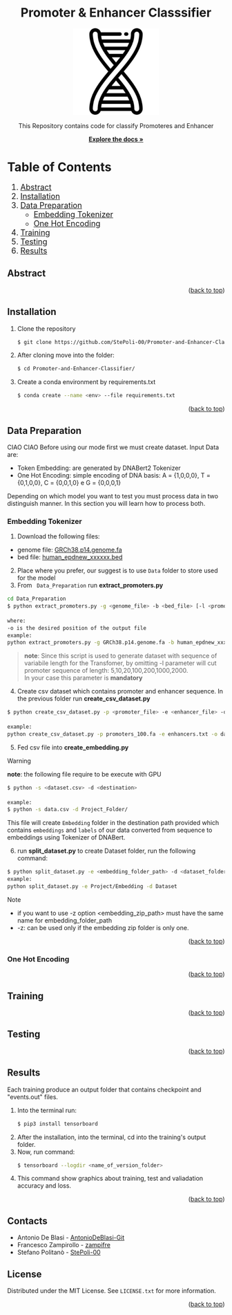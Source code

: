 <!-- Improved compatibility of back to top link: See: https://github.com/othneildrew/Best-README-Template/pull/73 -->
<a name="readme-top"></a>
<!--
*** Thanks for checking out the Best-README-Template. If you have a suggestion
*** that would make this better, please fork the repo and create a pull request
*** or simply open an issue with the tag "enhancement".
*** Don't forget to give the project a star!
*** Thanks again! Now go create something AMAZING! :D
-->



<!-- PROJECT SHIELDS -->
<!--
*** I'm using markdown "reference style" links for readability.
*** Reference links are enclosed in brackets [ ] instead of parentheses ( ).
*** See the bottom of this document for the declaration of the reference variables
*** for contributors-url, forks-url, etc. This is an optional, concise syntax you may use.
*** https://www.markdownguide.org/basic-syntax/#reference-style-links
-->

<h1 align="center">Promoter & Enhancer Classsifier</h1>

<!-- PROJECT LOGO -->

<div align="center">
  <a href="https://github.com/StePoli-00/Promoter-and-Enhancer-Classifier">
    <img src="images/dna.svg" alt="Logo" width="200" height="200">
  </a>
  <p align="center">This Repository contains code for classify Promoteres and Enhancer</p>
  <a href="https://github.com/StePoli-00/Promoter-and-Enhancer-Classifier"><strong>Explore the docs »</strong></a>
    
  
</div>


# Table of Contents
<!-- TABLE OF CONTENTS -->

<ol style="font-size:18px;">
  <li>
    <a href="#abstract">Abstract</a>
  <li><a href="#installation">Installation</a></li>
    
  
  <li><a href="#data-preparation">Data Preparation</a>
    <ul>
    <li><a href="#embedding-tokenizer">Embedding Tokenizer</a></li>
    <li><a href="#one-hot-encoding">One Hot Encoding</a></li>
    </ul>
  </li>
  
  <li><a href="#training">Training</a></li>
  <li><a href="#testing">Testing</a></li>
  <li><a href="#resut">Results</a></li>
</ol>


## Abstract
<p align="right">(<a href="#readme-top">back to top</a>)</p>
<!-- ABOUT THE PROJECT 
## About The Project

[![Product Name Screen Shot][product-screenshot]](https://example.com)

Here's a blank template to get started: To avoid retyping too much info. Do a search and replace with your text editor for the following: `github_username`, `repo_name`, `twitter_handle`, `linkedin_username`, `email_client`, `email`, `project_title`, `project_description`

<p align="right">(<a href="#readme-top">back to top</a>)</p>



### Built With

* [![Next][Next.js]][Next-url]
* [![React][React.js]][React-url]
* [![Vue][Vue.js]][Vue-url]
* [![Angular][Angular.io]][Angular-url]
* [![Svelte][Svelte.dev]][Svelte-url]
* [![Laravel][Laravel.com]][Laravel-url]
* [![Bootstrap][Bootstrap.com]][Bootstrap-url]
* [![JQuery][JQuery.com]][JQuery-url]

<p align="right">(<a href="#readme-top">back to top</a>)</p>-->

## Installation
1. Clone the repository
   ```sh
   $ git clone https://github.com/StePoli-00/Promoter-and-Enhancer-Classifier.git
   ```
2. After cloning move into the folder: 
   ```sh
   $ cd Promoter-and-Enhancer-Classifier/
   ```
3. Create a conda environment by requirements.txt 
   ```sh
   $ conda create --name <env> --file requirements.txt
   ```

<p align="right">(<a href="#readme-top">back to top</a>)</p>

## Data Preparation 
CIAO
CIAO
Before using our mode first we must create dataset.
Input Data are:
- Token Embedding: are generated by DNABert2 Tokenizer
- One Hot Encoding: simple encoding of DNA basis: A = {1,0,0,0}, T = {0,1,0,0}, C = {0,0,1,0} e G = {0,0,0,1}

Depending on which model you want to test you must process data in two distinguish manner.
In this section you will learn how to process both.





<!-- USAGE EXAMPLES -->
### Embedding Tokenizer
1. Download the following files: 
- genome file: [GRCh38.p14.genome.fa](https://www.gencodegenes.org/human/)
- bed file: [human_epdnew_xxxxxx.bed](https://epd.expasy.org/epd/get_promoters.php) 
2. Place where you prefer, our suggest is to use `Data` folder to store used for the model 
3. From ` Data_Preparation` run **extract_promoters.py** 

```sh
cd Data_Preparation 
$ python extract_promoters.py -g <genome_file> -b <bed_file> [-l <promoters length> -o <output_path> ]

where: 
-o is the desired position of the output file
example: 
python extract_promoters.py -g GRCh38.p14.genome.fa -b human_epdnew_xxxxxx.bed -l 100 -o Desktop/folder
```
>**note**: Since this script is used to generate dataset with sequence of variabile length for the Transfomer, by omitting -l parameter will cut promoter sequence of length: 5,10,20,100,200,1000,2000.<br>
In your case this parameter is **mandatory**

4. Create csv dataset which contains promoter and enhancer sequence. In the previous folder run **create_csv_dataset.py**
```sh
$ python create_csv_dataset.py -p <promoter_file> -e <enhancer_file> -o <output_file> -l <promoter_length>

example:
python create_csv_dataset.py -p promoters_100.fa -e enhancers.txt -o dataset.csv -l 100
```
5. Fed csv file into **create_embedding.py**
> [!WARNING]
 **note**: the following file require to be execute with GPU
```sh
$ python -s <dataset.csv> -d <destination>

example:
$ python -s data.csv -d Project_Folder/
```
This file will create `Embedding` folder in the destination path provided  which contains `embeddings` and `labels` of our data converted from sequence to embeddings using Tokenizer of DNABert. 

6. run **split_dataset.py** to  create Dataset folder, run the following command: 
```sh
$ python split_dataset.py -e <embedding_folder_path> -d <dataset_folder_path> [ -z <embedding_zip_path>]  
example:
python split_dataset.py -e Project/Embedding -d Dataset   
```
> [!NOTE]
- if you want to use -z option <embedding_zip_path> must have the same name for  embedding_folder_path
- -z: can be used only if the embedding zip folder is only one.

<p align="right">(<a href="#readme-top">back to top</a>)</p>

### One Hot Encoding
<p align="right">(<a href="#readme-top">back to top</a>)</p>

## Training
<p align="right">(<a href="#readme-top">back to top</a>)</p>

## Testing
<p align="right">(<a href="#readme-top">back to top</a>)</p>

## Results 
Each training produce an output folder that contains checkpoint and "events.out" files. 
1. Into the terminal run: 
   ```sh
   $ pip3 install tensorboard
   ```
2. After the installation, into the terminal, cd into the training's output folder.
3. Now, run command:
   ```sh
   $ tensorboard --logdir <name_of_version_folder> 
   ```
4. This command show graphics about training, test and valiadation accuracy and loss.
<p align="right">(<a href="#readme-top">back to top</a>)</p>

<!-- CONTACT -->
## Contacts
* Antonio De Blasi - [AntonioDeBlasi-Git](https://github.com/AntonioDeBlasi-Git)
* Francesco Zampirollo - [zampifre](https://github.com/zampifre) 
* Stefano Politanò - [StePoli-00](https://github.com/StePoli-00) 

<!-- LICENSE -->
## License

Distributed under the MIT License. See `LICENSE.txt` for more information.

<p align="right">(<a href="#readme-top">back to top</a>)</p>





<!-- ## Project Link
[https://github.com/StePoli-00/Promoter-and-Enhancer-Classifier](https://github.com/StePoli-00/Promoter-and-Enhancer-Classifier)

<p align="right">(<a href="#readme-top">back to top</a>)</p> -->




<!-- MARKDOWN LINKS & IMAGES -->
<!-- https://www.markdownguide.org/basic-syntax/#reference-style-links -->
[contributors-shield]: https://img.shields.io/github/contributors/github_username/repo_name.svg?style=for-the-badge
[contributors-url]: https://github.com/github_username/repo_name/graphs/contributors
[forks-shield]: https://img.shields.io/github/forks/github_username/repo_name.svg?style=for-the-badge
[forks-url]: https://github.com/github_username/repo_name/network/members
[stars-shield]: https://img.shields.io/github/stars/github_username/repo_name.svg?style=for-the-badge
[stars-url]: https://github.com/github_username/repo_name/stargazers
[issues-shield]: https://img.shields.io/github/issues/github_username/repo_name.svg?style=for-the-badge
[issues-url]: https://github.com/github_username/repo_name/issues
[license-shield]: https://img.shields.io/github/license/github_username/repo_name.svg?style=for-the-badge
[license-url]: https://github.com/StePoli-00/Promoter-and-Enhancer-Classifier/LICENSE.txt
[linkedin-shield]: https://img.shields.io/badge/-LinkedIn-black.svg?style=for-the-badge&logo=linkedin&colorB=555
[linkedin-url]: https://linkedin.com/in/linkedin_username
[product-screenshot]: images/screenshot.png
[Next.js]: https://img.shields.io/badge/next.js-000000?style=for-the-badge&logo=nextdotjs&logoColor=white
[Next-url]: https://nextjs.org/
[React.js]: https://img.shields.io/badge/React-20232A?style=for-the-badge&logo=react&logoColor=61DAFB
[React-url]: https://reactjs.org/
[Vue.js]: https://img.shields.io/badge/Vue.js-35495E?style=for-the-badge&logo=vuedotjs&logoColor=4FC08D
[Vue-url]: https://vuejs.org/
[Angular.io]: https://img.shields.io/badge/Angular-DD0031?style=for-the-badge&logo=angular&logoColor=white
[Angular-url]: https://angular.io/
[Svelte.dev]: https://img.shields.io/badge/Svelte-4A4A55?style=for-the-badge&logo=svelte&logoColor=FF3E00
[Svelte-url]: https://svelte.dev/
[Laravel.com]: https://img.shields.io/badge/Laravel-FF2D20?style=for-the-badge&logo=laravel&logoColor=white
[Laravel-url]: https://laravel.com
[Bootstrap.com]: https://img.shields.io/badge/Bootstrap-563D7C?style=for-the-badge&logo=bootstrap&logoColor=white
[Bootstrap-url]: https://getbootstrap.com
[JQuery.com]: https://img.shields.io/badge/jQuery-0769AD?style=for-the-badge&logo=jquery&logoColor=white
[JQuery-url]: https://jquery.com 
